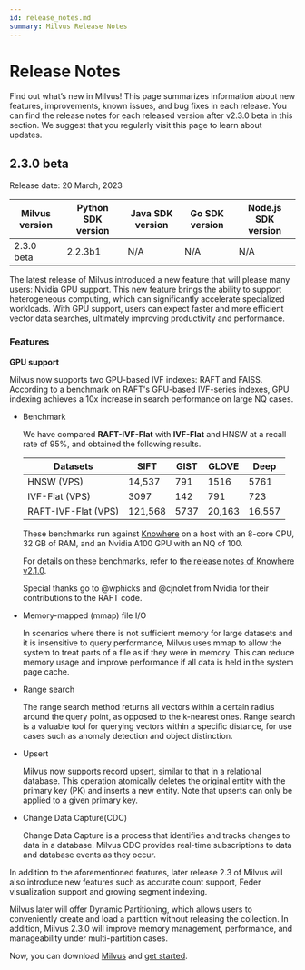 ```yaml
---
id: release_notes.md
summary: Milvus Release Notes
---
```

# Release Notes

Find out what’s new in Milvus! This page summarizes information about new features, improvements, known issues, and bug fixes in each release. You can find the release notes for each released version after v2.3.0 beta in this section. We suggest that you regularly visit this page to learn about updates.

## 2.3.0 beta
Release date: 20 March, 2023

| Milvus version | Python SDK version | Java SDK version | Go SDK version | Node.js SDK version |
| -------------- | ------------------ | ---------------- | -------------- | ------------------- |
| 2.3.0 beta     | 2.2.3b1            | N/A              | N/A            | N/A                 |

The latest release of Milvus introduced a new feature that will please many users: Nvidia GPU support. This new feature brings the ability to support heterogeneous computing, which can significantly accelerate specialized workloads. With GPU support, users can expect faster and more efficient vector data searches, ultimately improving productivity and performance.

### Features

**GPU support**

Milvus now supports two GPU-based IVF indexes: RAFT and FAISS. According to a benchmark on RAFT's GPU-based IVF-series indexes, GPU indexing achieves a 10x increase in search performance on large NQ cases.

- Benchmark

  We have compared **RAFT-IVF-Flat** with **IVF-Flat** and HNSW at a recall rate of 95%, and obtained the following results.

  | Datasets            | SIFT             | GIST             | GLOVE            | Deep              |
  | ------------------- | ---------------- | ---------------- | ---------------- | ----------------- |
  | HNSW (VPS)          | 14,537           | 791              | 1516             | 5761              |
  | IVF-Flat (VPS)      | 3097             | 142              | 791              | 723               |
  | RAFT-IVF-Flat (VPS) | 121,568          | 5737             | 20,163           | 16,557            |
 
  These benchmarks run against [Knowhere](knowhere.md) on a host with an 8-core CPU, 32 GB of RAM, and an Nvidia A100 GPU with an NQ of 100.

  For details on these benchmarks, refer to [the release notes of Knowhere v2.1.0](https://github.com/milvus-io/knowhere/releases/tag/v2.1.0).

  Special thanks go to @wphicks and @cjnolet from Nvidia for their contributions to the RAFT code.

- Memory-mapped (mmap) file I/O

  In scenarios where there is not sufficient memory for large datasets and it is insensitive to query performance, Milvus uses mmap to allow the system to treat parts of a file as if they were in memory. This can reduce memory usage and improve performance if all data is held in the system page cache.
  
- Range search

  The range search method returns all vectors within a certain radius around the query point, as opposed to the k-nearest ones. Range search is a valuable tool for querying vectors within a specific distance, for use cases such as anomaly detection and object distinction.
 
- Upsert

  Milvus now supports record upsert, similar to that in a relational database. This operation atomically deletes the original entity with the primary key (PK) and inserts a new entity. Note that upserts can only be applied to a given primary key.

- Change Data Capture(CDC)
 
  Change Data Capture is a process that identifies and tracks changes to data in a database. Milvus CDC provides real-time subscriptions to data and database events as they occur.
 
In addition to the aforementioned features, later release 2.3 of Milvus will also introduce new features such as accurate count support, Feder visualization support and growing segment indexing. 

Milvus later will offer Dynamic Partitioning, which allows users to conveniently create and load a partition without releasing the collection. In addition, Milvus 2.3.0 will improve memory management, performance, and manageability under multi-partition cases.

Now, you can download [Milvus](https://hub.docker.com/r/milvusdb/milvus) and [get started](https://milvus.io).
